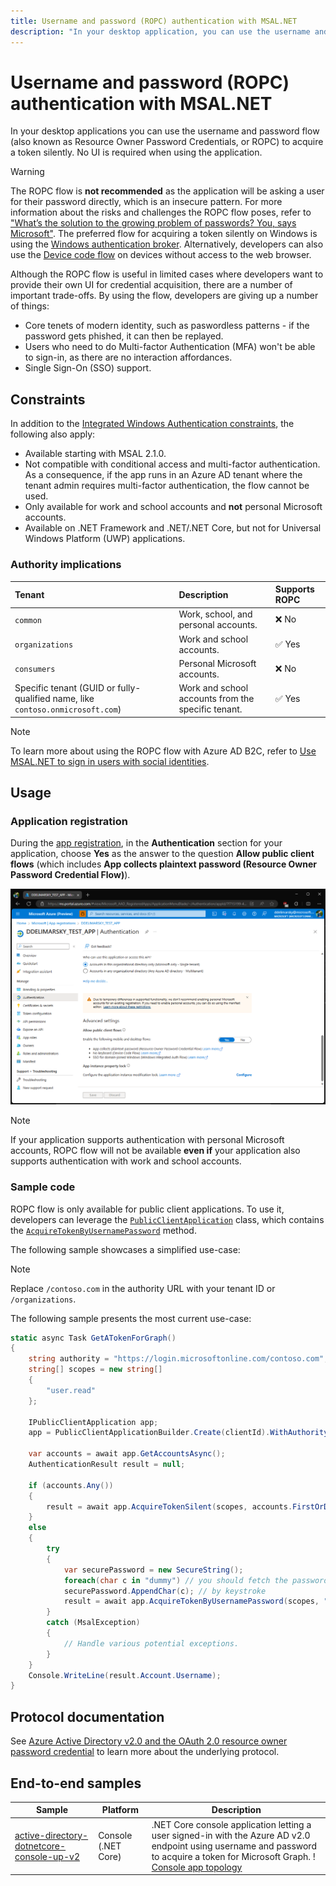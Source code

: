 ```yaml
---
title: Username and password (ROPC) authentication with MSAL.NET
description: "In your desktop application, you can use the username and password flow to acquire a token silently. No UI is required when using the application."
---
```


# Username and password (ROPC) authentication with MSAL.NET

In your desktop applications you can use the username and password flow (also known as Resource Owner Password Credentials, or ROPC) to acquire a token silently. No UI is required when using the application.

>[!WARNING]
> The ROPC flow is **not recommended** as the application will be asking a user for their password directly, which is an insecure pattern. For more information about the risks and challenges the ROPC flow poses, refer to ["What’s the solution to the growing problem of passwords? You, says Microsoft"](https://news.microsoft.com/features/whats-solution-growing-problem-passwords-says-microsoft/). The preferred flow for acquiring a token silently on Windows is using the [Windows authentication broker](wam.md). Alternatively, developers can also use the [Device code flow](../desktop-mobile/device-code-flow.md) on devices without access to the web browser.

Although the ROPC flow is useful in limited cases where developers want to provide their own UI for credential acquisition, there are a number of important trade-offs. By using the flow, developers are giving up a number of things:

- Core tenets of modern identity, such as paswordless patterns - if the password gets phished, it can then be replayed.
- Users who need to do Multi-factor Authentication (MFA) won't be able to sign-in, as there are no interaction affordances.
- Single Sign-On (SSO) support.

## Constraints

In addition to the [Integrated Windows Authentication constraints](integrated-windows-authentication.md#iwa-constraints), the following also apply:

- Available starting with MSAL 2.1.0.
- Not compatible with conditional access and multi-factor authentication. As a consequence, if the app runs in an Azure AD tenant where the tenant admin requires multi-factor authentication, the flow cannot be used.
- Only available for work and school accounts and **not** personal Microsoft accounts.
- Available on .NET Framework and .NET/.NET Core, but not for Universal Windows Platform (UWP) applications.

### Authority implications

| Tenant                                                                         | Description                                        | Supports ROPC |
|:-------------------------------------------------------------------------------|:---------------------------------------------------|:--------------|
| `common`                                                                       | Work, school, and personal accounts.               | ❌ No        |
| `organizations`                                                                | Work and school accounts.                          | ✅ Yes       |
| `consumers`                                                                    | Personal Microsoft accounts.                       | ❌ No        |
| Specific tenant (GUID or fully-qualified name, like `contoso.onmicrosoft.com`) | Work and school accounts from the specific tenant. | ✅ Yes       |

>[!NOTE]
>To learn more about using the ROPC flow with Azure AD B2C, refer to [Use MSAL.NET to sign in users with social identities](/azure/active-directory/develop/msal-net-aad-b2c-considerations).

## Usage

### Application registration

During the [app registration](https://go.microsoft.com/fwlink/?linkid=2083908), in the **Authentication** section for your application, choose **Yes** as the answer to the question **Allow public client flows** (which includes **App collects plaintext password (Resource Owner Password Credential Flow)**).

![Screenshot of the Azure Portal in Microsoft Edge, showing the ROPC flow flag](../../media/ropc-enable-azure-portal.png)

>[!NOTE]
>If your application supports authentication with personal Microsoft accounts, ROPC flow will not be available **even if** your application also supports authentication with work and school accounts.

### Sample code

ROPC flow is only available for public client applications. To use it, developers can leverage the [`PublicClientApplication`](xref:Microsoft.Identity.Client.PublicClientApplication) class, which contains the [`AcquireTokenByUsernamePassword`](xref:Microsoft.Identity.Client.AcquireTokenByUsernamePasswordParameterBuilder) method.

The following sample showcases a simplified use-case:

>[!NOTE]
>Replace `/contoso.com` in the authority URL with your tenant ID or `/organizations`.

The following sample presents the most current use-case:

```csharp
static async Task GetATokenForGraph()
{
    string authority = "https://login.microsoftonline.com/contoso.com";
    string[] scopes = new string[]
    {
        "user.read"
    };

    IPublicClientApplication app;
    app = PublicClientApplicationBuilder.Create(clientId).WithAuthority(authority).Build();

    var accounts = await app.GetAccountsAsync();
    AuthenticationResult result = null;

    if (accounts.Any())
    {
        result = await app.AcquireTokenSilent(scopes, accounts.FirstOrDefault()).ExecuteAync();
    }
    else
    {
        try
        {
            var securePassword = new SecureString();
            foreach(char c in "dummy") // you should fetch the password keystroke
            securePassword.AppendChar(c); // by keystroke
            result = await app.AcquireTokenByUsernamePassword(scopes, "joe@contoso.com", securePassword).ExecuteAsync();
        }
        catch (MsalException)
        {
            // Handle various potential exceptions.
        }
    }
    Console.WriteLine(result.Account.Username);
}
```

## Protocol documentation

See [Azure Active Directory v2.0 and the OAuth 2.0 resource owner password credential](/azure/active-directory/develop/v2-oauth-ropc) to learn more about the underlying protocol.

## End-to-end samples

| Sample | Platform | Description |
| ------ | -------- | ----------- |
| [active-directory-dotnetcore-console-up-v2](https://github.com/Azure-Samples/active-directory-dotnetcore-console-up-v2) | Console (.NET Core) | .NET Core console application letting a user signed-in with the Azure AD v2.0 endpoint using username and password to acquire a token for Microsoft Graph. ! [Console app topology](../../media/console-app-topology.png) |
